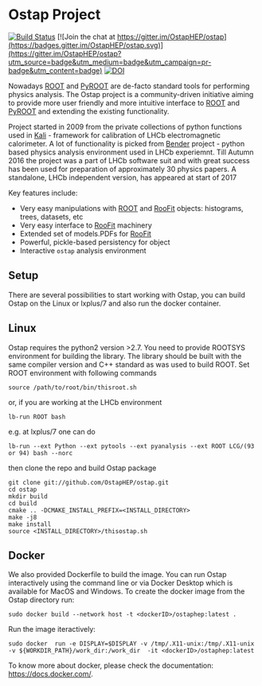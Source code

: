 Ostap Project
=============
<!--[![Build Status](https://travis-ci.org/OstapHEP/ostap.svg?branch=master)](https://travis-ci.org/OstapHEP/ostap)-->
[![Build Status](https://dev.azure.com/OstapHep/OstapHep/_apis/build/status/OstapHEP.ostap%20(1)?branchName=master)](https://dev.azure.com/OstapHep/OstapHep/_build/latest?definitionId=7&branchName=master)
[![Join the chat at https://gitter.im/OstapHEP/ostap](https://badges.gitter.im/OstapHEP/ostap.svg)](https://gitter.im/OstapHEP/ostap?utm_source=badge&utm_medium=badge&utm_campaign=pr-badge&utm_content=badge)
[![DOI](https://zenodo.org/badge/81464356.svg)](https://zenodo.org/badge/latestdoi/81464356)

<!--[![build status](https://gitlab.cern.ch/amazurov/ostap/badges/master/build.svg)](https://gitlab.cern.ch/amazurov/ostap/commits/master)-->

Nowadays [ROOT](http://root.cern.ch/) and [PyROOT](http://root.cern.ch/drupal/content/pyroot) are de-facto standard tools for performing physics analysis. The Ostap project is a community-driven initiative aiming to provide more user friendly and more intuitive interface to [ROOT](http://root.cern.ch/) and [PyROOT](http://root.cern.ch/drupal/content/pyroot) and extending the existing functionality.

Project started in 2009 from the private collections of python functions used in [Kali](http://inspirehep.net/record/1111459) - framework for calibration of LHCb electromagnetic calorimeter. A lot of functionality is picked from [Bender](http://lhcb-release-area.web.cern.ch/LHCb-release-area/DOC/bender/) project - python based physics analysis environment used in LHCb experiemnt. Till Autumn 2016 the project was a part of LHCb software suit and with great success has been used for preparation of approximately 30 physics papers. A standalone, LHCb independent version, has appeared at start of 2017

Key features include:

-   Very easy manipulations with [ROOT](http://root.cern.ch/)  and [RooFit](https://root.cern.ch/roofit) objects: histograms, trees, datasets, etc
-   Very easy interface to [RooFit](https://root.cern.ch/roofit) machinery
-   Extended set of models.PDFs for [RooFit](https://root.cern.ch/roofit)
-   Powerful, pickle-based persistency for object
-   Interactive `ostap` analysis environment

Setup
-----

There are several possibilities to start working with Ostap, you can build Ostap on the Linux or lxplus/7 and also run the docker container.  

Linux
-----
Ostap requires the python2 version >2.7. 
You need to provide ROOTSYS environment for building the library. The library should be built with the same compiler version and C++ standard as was used to build ROOT. Set ROOT environment with following commands

    source /path/to/root/bin/thisroot.sh

or, if you are working at the LHCb environment

    lb-run ROOT bash

e.g. at lxplus/7 one can do 

    lb-run --ext Python --ext pytools --ext pyanalysis --ext ROOT LCG/(93 or 94) bash --norc
then clone the repo and build Ostap package 

    git clone git://github.com/OstapHEP/ostap.git
    cd ostap
    mkdir build
    cd build
    cmake .. -DCMAKE_INSTALL_PREFIX=<INSTALL_DIRECTORY>
    make -j8
    make install
    source <INSTALL_DIRECTORY>/thisostap.sh 
Docker
-----
We also provided Dockerfile to build the image.  You can run Ostap interactively using the command line or via Docker Desktop which is available for MacOS and Windows. To create the docker image from the Ostap directory run:

    sudo docker build --network host -t <dockerID>/ostaphep:latest .
Run the image iteractively:

    sudo docker  run -e DISPLAY=$DISPLAY -v /tmp/.X11-unix:/tmp/.X11-unix  -v ${WORKDIR_PATH}/work_dir:/work_dir  -it <dockerID>/ostaphep:latest
To know more about docker, please check the documentation: https://docs.docker.com/.
